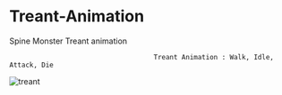 # Treant-Animation
Spine Monster Treant animation



                                        Treant Animation : Walk, Idle, Attack, Die

![treant](https://user-images.githubusercontent.com/20840303/155903135-6502c2f3-1575-4b3b-9f2a-6956ffacd534.gif)
